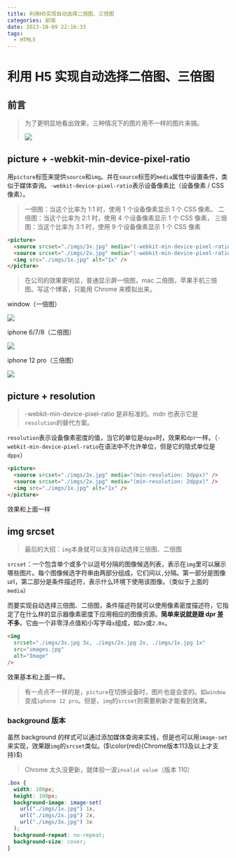 ```yaml
---
title: 利用H5实现自动选择二倍图、三倍图
categories: 前端
date: 2023-10-09 22:16:33
tags:
  - HTML5
---
```


# 利用 H5 实现自动选择二倍图、三倍图

## 前言

> 为了更明显地看出效果，三种情况下的图片用不一样的图片来搞。
>
> ![](https://www.clzczh.top/CLZ_img/images/202310092231483.png)

## picture + -webkit-min-device-pixel-ratio

用`picture`标签来提供`source`和`img`。并在`source`标签的`media`属性中设置条件，类似于媒体查询。`-webkit-device-pixel-ratio`表示设备像素比（设备像素 / CSS 像素）。

> 一倍图：当这个比率为 1:1 时，使用 1 个设备像素显示 1 个 CSS 像素。
> 二倍图：当这个比率为 2:1 时，使用 4 个设备像素显示 1 个 CSS 像素，
> 三倍图：当这个比率为 3:1 时，使用 9 个设备像素显示 1 个 CSS 像素

```html
<picture>
  <source srcset="./imgs/3x.jpg" media="(-webkit-min-device-pixel-ratio: 3)" />
  <source srcset="./imgs/2x.jpg" media="(-webkit-min-device-pixel-ratio: 2)" />
  <img src="./imgs/1x.jpg" alt="1x" />
</picture>
```

> 在公司的效果更明显，普通显示屏一倍图，mac 二倍图，苹果手机三倍图。写这个博客，只能用 Chrome 来模拟出来。

window（一倍图）

![](https://www.clzczh.top/CLZ_img/images/202310092241000.png)

iphone 6/7/8（二倍图）

![](https://www.clzczh.top/CLZ_img/images/202310092245773.png)

iphone 12 pro（三倍图）

![](https://www.clzczh.top/CLZ_img/images/202310092246288.png)

## picture + resolution

> -webkit-min-device-pixel-ratio 是非标准的。mdn 也表示它是`resolution`的替代方案。

`resolution`表示设备像素密度的值，当它的单位是`dppx`时，效果和`dpr`一样。（`-webkit-min-device-pixel-ratio`在语法中不允许单位，但是它的隐式单位是`dppx`）

```html
<picture>
  <source srcset="./imgs/3x.jpg" media="(min-resolution: 3dppx)" />
  <source srcset="./imgs/2x.jpg" media="(min-resolution: 2dppx)" />
  <img src="./imgs/1x.jpg" alt="1x" />
</picture>
```

效果和上面一样

## img srcset

> 最后的大招：`img`本身就可以支持自动选择三倍图、二倍图

`srcset`：一个包含单个或多个以逗号分隔的图像候选列表，表示在`img`里可以展示哪些图片。每个图像候选字符串由两部分组成，它们间以`,`分隔。第一部分是图像 url，第二部分是条件描述符，表示什么环境下使用该图像。（类似于上面的`media`）

而要实现自动选择三倍图、二倍图，条件描述符就可以使用像素密度描述符，它指定了在什么样的显示器像素密度下应用相应的图像资源。**简单来说就是跟 dpr 差不多**。它由一个非零浮点值和小写字母`x`组成，如`2x`或`2.0x`。

```html
<img
  srcset="./imgs/3x.jpg 3x, ./imgs/2x.jpg 2x, ./imgs/1x.jpg 1x"
  src="images.jpg"
  alt="Image"
/>
```

效果基本和上面一样。

> 有一点点不一样的是，`picture`在切换设备时，图片也是会变的。如`window`变成`iphone 12 pro`。但是，`img`的`srcset`则需要刷新才能看到效果。

### background 版本

虽然 background 的样式可以通过添加媒体查询来实线，但是也可以用`image-set`来实现，效果跟`img`的`srcset`类似。($\color{red}{Chrome版本113及以上才支持}$)

> Chrome 太久没更新，就体验一波`invalid value`（版本 110）

```css
.box {
  width: 100px;
  height: 100px;
  background-image: image-set(
    url("./imgs/1x.jpg") 1x,
    url("./imgs/2x.jpg") 2x,
    url("./imgs/3x.jpg") 3x
  );
  background-repeat: no-repeat;
  background-size: cover;
}
```
